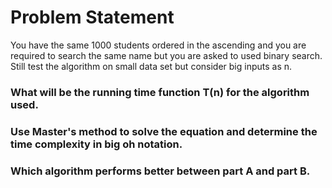 # Problem Statement
You have the same 1000 students ordered in the ascending and you are required to search the same name but you are asked to used binary search. Still test the algorithm on small data set but consider big inputs as n.

### What will be the running time function T(n) for the algorithm used.
### Use Master's method to solve the equation and determine the time complexity in big oh notation.
### Which algorithm performs better between part A and part B.
 